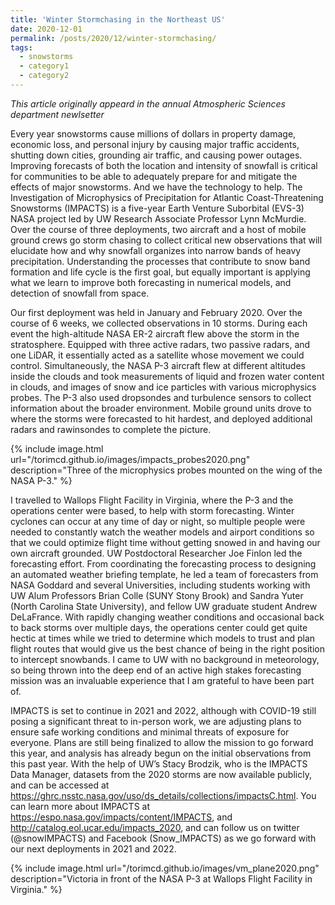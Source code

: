 ```yaml
---
title: 'Winter Stormchasing in the Northeast US'
date: 2020-12-01
permalink: /posts/2020/12/winter-stormchasing/
tags:
  - snowstorms
  - category1
  - category2
---
```


*This article originally appeard in the annual Atmospheric Sciences department newlsetter*  


Every year snowstorms cause millions of dollars in property damage, economic loss, and personal injury by causing major traffic accidents, shutting down cities, grounding air traffic, and causing power outages. Improving forecasts of both the location and intensity of snowfall is critical for communities to be able to adequately prepare for and mitigate the effects of major snowstorms. And we have the technology to help. The Investigation of Microphysics of Precipitation for Atlantic Coast-Threatening Snowstorms (IMPACTS) is a five-year Earth Venture Suborbital (EVS-3) NASA project led by UW Research Associate Professor Lynn McMurdie. Over the course of three deployments, two aircraft and a host of mobile ground crews go storm chasing to collect critical new observations that will elucidate how and why snowfall organizes into narrow bands of heavy precipitation. Understanding the processes that contribute to snow band formation and life cycle is the first goal, but equally important is applying what we learn to improve both forecasting in numerical models, and detection of snowfall from space.  

Our first deployment was held in January and February 2020. Over the course of 6 weeks, we collected observations in 10 storms. During each event the high-altitude NASA ER-2 aircraft flew above the storm in the stratosphere. Equipped with three active radars, two passive radars, and one LiDAR, it essentially acted as a satellite whose movement we could control. Simultaneously, the NASA P-3 aircraft flew at different altitudes inside the clouds and took measurements of liquid and frozen water content in clouds, and images of snow and ice particles with various microphysics probes. The P-3 also used dropsondes and turbulence sensors to collect information about the broader environment. Mobile ground units drove to where the storms were forecasted to hit hardest, and deployed additional radars and rawinsondes to complete the picture.  

{% include image.html url="/torimcd.github.io/images/impacts_probes2020.png" description="Three of the microphysics probes mounted on the wing of the NASA P-3." %}


I travelled to Wallops Flight Facility in Virginia, where the P-3 and the operations center were based, to help with storm forecasting. Winter cyclones can occur at any time of day or night, so multiple people were needed to constantly watch the weather models and airport conditions so that we could optimize flight time without getting snowed in and having our own aircraft grounded. UW Postdoctoral Researcher Joe Finlon led the forecasting effort. From coordinating the forecasting process to designing an automated weather briefing template, he led a team of forecasters from NASA Goddard and several Universities, including students working with UW Alum Professors Brian Colle (SUNY Stony Brook) and Sandra Yuter (North Carolina State University), and fellow UW graduate student Andrew DeLaFrance. With rapidly changing weather conditions and occasional back to back storms over multiple days, the operations center could get quite hectic at times while we tried to determine which models to trust and plan flight routes that would give us the best chance of being in the right position to intercept snowbands. I came to UW with no background in meteorology, so being thrown into the deep end of an active high stakes forecasting mission was an invaluable experience that I am grateful to have been part of.  

IMPACTS is set to continue in 2021 and 2022, although with COVID-19 still posing a significant threat to in-person work, we are adjusting plans to ensure safe working conditions and minimal threats of exposure for everyone. Plans are still being finalized to allow the mission to go forward this year, and analysis has already begun on the initial observations from this past year. With the help of UW’s Stacy Brodzik, who is the IMPACTS Data Manager, datasets from the 2020 storms are now available publicly, and can be accessed at https://ghrc.nsstc.nasa.gov/uso/ds_details/collections/impactsC.html. You can learn more about IMPACTS at https://espo.nasa.gov/impacts/content/IMPACTS, and http://catalog.eol.ucar.edu/impacts_2020, and can follow us on twitter (@snowIMPACTS) and Facebook (Snow_IMPACTS) as we go forward with our next deployments in 2021 and 2022.  

{% include image.html url="/torimcd.github.io/images/vm_plane2020.png" description="Victoria in front of the NASA P-3 at Wallops Flight Facility in Virginia." %}


